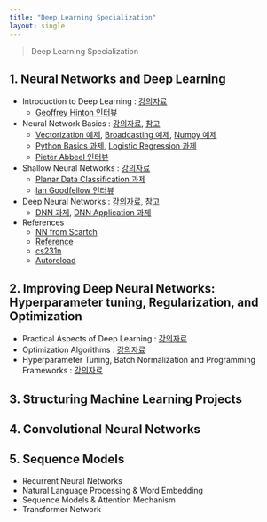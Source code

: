 ```yaml
---
title: "Deep Learning Specialization"
layout: single
---
```


> Deep Learning Specialization

## 1. Neural Networks and Deep Learning
* Introduction to Deep Learning : [강의자료][11-1]
  * [Geoffrey Hinton 인터뷰][11-2]
* Neural Network Basics : [강의자료][12-1], [참고][12-2]
  * [Vectorization 예제][12-3], [Broadcasting 예제][12-4], [Numpy 예제][12-5]
  * [Python Basics 과제][12-6], [Logistic Regression 과제][12-7]
  * [Pieter Abbeel 인터뷰][12-8]
* Shallow Neural Networks : [강의자료][13-1]
  * [Planar Data Classification 과제][13-2]
  * [Ian Goodfellow 인터뷰][13-3]
* Deep Neural Networks : [강의자료][14-1], [참고][14-2]
  * [DNN 과제][14-3], [DNN Application 과제][14-4]
* References
  * [NN from Scartch][15-1]
  * [Reference][15-2]
  * [cs231n][15-3]
  * [Autoreload][15-4]

## 2. Improving Deep Neural Networks: Hyperparameter tuning, Regularization, and Optimization
* Practical Aspects of Deep Learning : [강의자료][21-1]
* Optimization Algorithms : [강의자료][22-1]
* Hyperparameter Tuning, Batch Normalization and Programming Frameworks : [강의자료][23-1]
  
## 3. Structuring Machine Learning Projects

## 4. Convolutional Neural Networks

## 5. Sequence Models
* Recurrent Neural Networks
* Natural Language Processing & Word Embedding
* Sequence Models & Attention Mechanism
* Transformer Network

[11-1]: https://drive.google.com/file/d/1GIEIQCNqA3ZGAeLyKJNwJQq9bZ0p8DOH/view?usp=drive_link
[11-2]: https://drive.google.com/file/d/1GgookSh9VQFDr1q6Uf3B9uGPJPyJgKv8/view?usp=drive_link
[12-1]: https://drive.google.com/file/d/1GQooZ1TYIUsEihFhft_McLpeVAMke2Rk/view?usp=drive_link
[12-2]: https://community.deeplearning.ai/t/derivation-of-dl-dz/165
[12-3]: https://colab.research.google.com/drive/1I4NRAAdoLVmcUjEMIqKIx3oTpARZL4Sa
[12-4]: https://colab.research.google.com/drive/18bajA90zXoFnkdCn8dW1Nd7nBN_-yPVP
[12-5]: https://colab.research.google.com/drive/14GlLRgu9xmr5k40eLpqFqYrodbr2qDcz
[12-6]: https://colab.research.google.com/drive/1H7OSKj3HQ2ZR61dwUxvMHd15qc3d7Rrh
[12-7]: https://colab.research.google.com/drive/1HAj9t9pCFZtTPVhRIumzEoB_sbXapVva
[12-8]: https://drive.google.com/file/d/1HHvhm2FQzKWNaANGKilPtDurdZLFVeew/view?usp=drive_link
[13-1]: https://drive.google.com/file/d/1GaQCR_tfwMDEGIH_Ud05zcm8r3Bbg1NU/view?usp=drive_link
[13-2]: https://colab.research.google.com/drive/1HQ2NRUjEHWEPVDpYnFkEqH-VtNUrfOdQ
[13-3]: https://drive.google.com/file/d/1HkxOm2Kx72VUz5CXtJ9u4MI0xJoNiB_o/view?usp=drive_link
[14-1]: https://drive.google.com/drive/folders/1GGeow4APoFFhkCQ7gUPK_yrQE5UFaM9I
[14-2]: https://community.deeplearning.ai/t/feedforward-neural-networks-in-depth/98811
[14-3]: https://colab.research.google.com/drive/1HsUgpY3KSelhA8P2koPXYi9cwq8CMhk_
[14-4]: https://colab.research.google.com/drive/1HvbJWiWqTdeJu4aV-mHV8v1QSkEN1ZqA
[15-1]: https://github.com/dennybritz/nn-from-scratch
[15-2]: https://stats.stackexchange.com/questions/211436/why-normalize-images-by-subtracting-datasets-image-mean-instead-of-the-current
[15-3]: https://cs231n.github.io/neural-networks-case-study/
[15-4]: https://stackoverflow.com/questions/1907993/autoreload-of-modules-in-ipython
[21-1]: https://drive.google.com/file/d/1IKyPKCe7f0Q6gmq8qLrY6Ugxq7bBTyp0/view?usp=drive_link
[22-1]: https://drive.google.com/file/d/1ICGK395VZaVTXwGVSBwC0xfUDVP1HZad/view?usp=drive_link
[23-1]: https://drive.google.com/file/d/1ICv7Z3kpVzuBv1pFZbj6H3PMyGSftO4G/view?usp=drive_link
